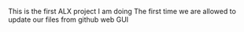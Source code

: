 This is the first ALX project I am doing
The first time we are allowed to update our files from github web GUI
